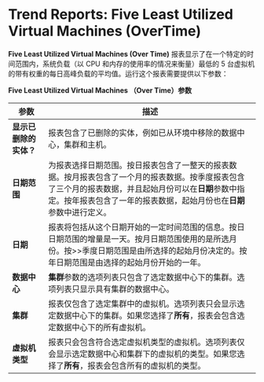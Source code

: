 # Trend Reports: Five Least Utilized Virtual Machines (OverTime)

**Five Least Utilized Virtual Machines (Over Time)** 报表显示了在一个特定的时间范围内，系统负载（以 CPU 和内存的使用率的情况来衡量）最低的 5 台虚拟机的带有权重的每日高峰负载的平均值。运行这个报表需要提供以下参数：

**Five Least Utilized Virtual Machines （Over Time）参数**

| **参数** | **描述** |
| -------- | -------- |
| **显示已删除的实体？** | 报表包含了已删除的实体，例如已从环境中移除的数据中心，集群和主机。 |
| **日期范围** | 为报表选择日期范围。按日报表包含了一整天的报表数据。按月报表包含了一个月的报表数据。按季度报表包含了三个月的报表数据，并且起始月份可以在**日期**参数中指定。按年报表包含了一年的报表数据，起始月份也在**日期**参数中进行定义。 |
| **日期** | 报表将包括从这个日期开始的一定时间范围的信息。按日日期范围的增量是一天。按月日期范围使用的是所选月份。按>>季度日期范围是由所选择的起始月份决定的。按年日期范围是由选择的起始月份开始的一年。 |
| **数据中心** | **集群**参数的选项列表只包含了选定数据中心下的集群。选项列表只显示具有集群的数据中心。 |
| **集群** | 报表仅包含了选定集群中的虚拟机。选项列表只会显示选定数据中心下的集群。如果您选择了**所有**，报表会包含选定数据中心下的所有虚拟机。 |
| **虚拟机类型** | 报表只会包含符合选定虚拟机类型的虚拟机。选项列表仅会显示选定数据中心和集群下的虚拟机的类型。如果您选择了**所有**，报表会包含所有的虚拟机的类型。 |
